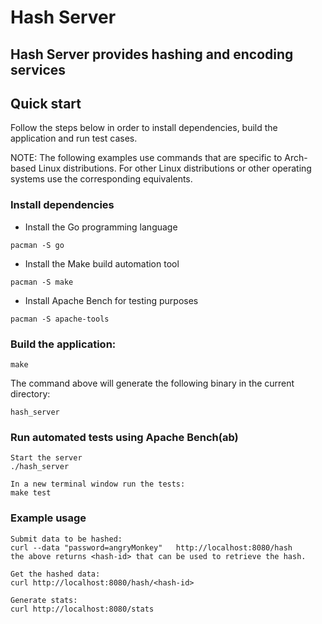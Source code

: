 # Hash Server

## Hash Server provides hashing and encoding services

## Quick start

Follow the steps below in order to install dependencies, build the application and run test cases.

NOTE: The following examples use commands that are specific to Arch-based Linux distributions. For other Linux distributions or other operating systems use the corresponding equivalents.

### Install dependencies

* Install the Go programming language

```
pacman -S go
```

* Install the Make build automation tool

```
pacman -S make
```

* Install Apache Bench for testing purposes

```
pacman -S apache-tools
```


### Build the application:

```
make
```
The command above will generate the following binary in the current directory:

```
hash_server
```



### Run automated tests using Apache Bench(ab)

```
Start the server
./hash_server

In a new terminal window run the tests:
make test

```

### Example usage

```
Submit data to be hashed:
curl --data "password=angryMonkey"   http://localhost:8080/hash
the above returns <hash-id> that can be used to retrieve the hash.

Get the hashed data:
curl http://localhost:8080/hash/<hash-id>

Generate stats:
curl http://localhost:8080/stats
```


